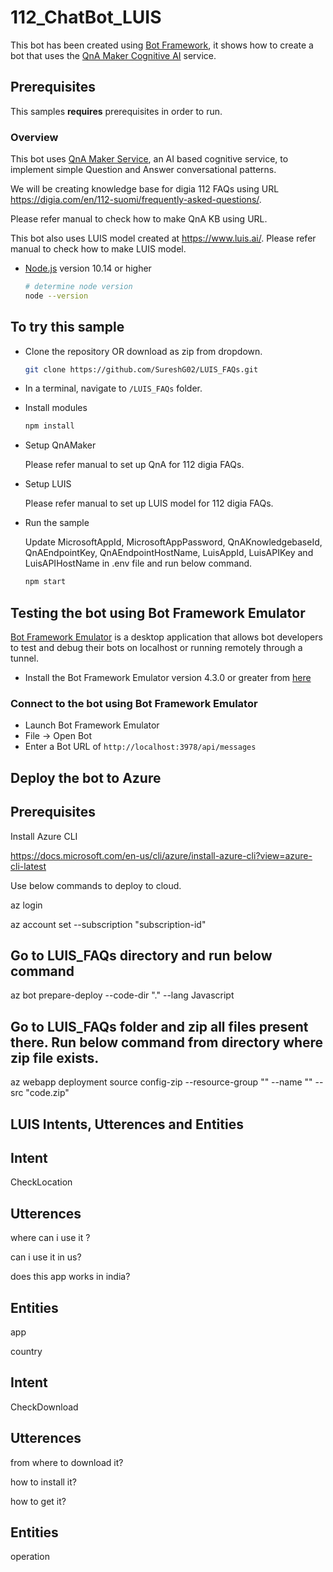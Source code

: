 # 112_ChatBot_LUIS

This bot has been created using [Bot Framework](https://dev.botframework.com), it shows how to create a bot that uses the [QnA Maker Cognitive AI](https://www.qnamaker.ai) service.


## Prerequisites

This samples **requires** prerequisites in order to run.

### Overview

This bot uses [QnA Maker Service](https://www.qnamaker.ai), an AI based cognitive service, to implement simple Question and Answer conversational patterns.

We will be creating knowledge base for digia 112 FAQs using URL https://digia.com/en/112-suomi/frequently-asked-questions/. 

Please refer manual to check how to make QnA KB using URL.

This bot also uses LUIS model created at https://www.luis.ai/. Please refer manual to check how to make LUIS model.

- [Node.js](https://nodejs.org) version 10.14 or higher

    ```bash
    # determine node version
    node --version
    ```

## To try this sample

- Clone the repository OR download as zip from dropdown.

    ```bash
    git clone https://github.com/SureshG02/LUIS_FAQs.git
    ```

- In a terminal, navigate to `/LUIS_FAQs` folder.

- Install modules

    ```bash
    npm install
    ```

- Setup QnAMaker

    Please refer manual to set up QnA for 112 digia FAQs.
	
- Setup LUIS

    Please refer manual to set up LUIS model for 112 digia FAQs.
	
- Run the sample

	Update MicrosoftAppId, MicrosoftAppPassword, QnAKnowledgebaseId, QnAEndpointKey, QnAEndpointHostName, LuisAppId, LuisAPIKey and LuisAPIHostName in .env file and run below command.

    ```bash
    npm start
    ```

## Testing the bot using Bot Framework Emulator

[Bot Framework Emulator](https://github.com/microsoft/botframework-emulator) is a desktop application that allows bot developers to test and debug their bots on localhost or running remotely through a tunnel.

- Install the Bot Framework Emulator version 4.3.0 or greater from [here](https://github.com/Microsoft/BotFramework-Emulator/releases)

### Connect to the bot using Bot Framework Emulator

- Launch Bot Framework Emulator
- File -> Open Bot
- Enter a Bot URL of `http://localhost:3978/api/messages`


## Deploy the bot to Azure

## Prerequisites

Install Azure CLI

https://docs.microsoft.com/en-us/cli/azure/install-azure-cli?view=azure-cli-latest

Use below commands to deploy to cloud.

az login

az account set --subscription "subscription-id"

## Go to LUIS_FAQs directory and run below command

az bot prepare-deploy --code-dir "." --lang Javascript

## Go to LUIS_FAQs folder and zip all files present there. Run below command from directory where zip file exists.

az webapp deployment source config-zip --resource-group "<resource-group-name>" --name "<name-of-web-app>" --src "code.zip"


## LUIS Intents, Utterences and Entities

## Intent

CheckLocation

## Utterences

where can i use it ?

can i use it in us?

does this app works in india?

## Entities

app

country

## Intent

CheckDownload

## Utterences

from where to download it?

how to install it?

how to get it?

## Entities

operation
